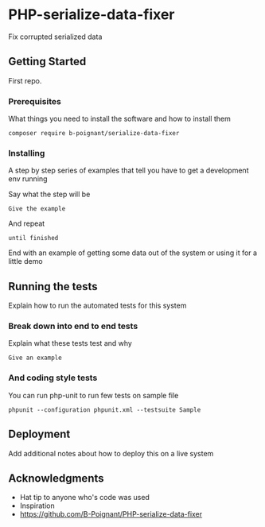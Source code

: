 # PHP-serialize-data-fixer

Fix corrupted serialized data

## Getting Started

First repo.

### Prerequisites

What things you need to install the software and how to install them

```
composer require b-poignant/serialize-data-fixer
```

### Installing

A step by step series of examples that tell you have to get a development env running

Say what the step will be

```
Give the example
```

And repeat

```
until finished
```

End with an example of getting some data out of the system or using it for a little demo

## Running the tests

Explain how to run the automated tests for this system

### Break down into end to end tests

Explain what these tests test and why

```
Give an example
```

### And coding style tests

You can run php-unit to run few tests on sample file

```
phpunit --configuration phpunit.xml --testsuite Sample
```

## Deployment

Add additional notes about how to deploy this on a live system

## Acknowledgments

* Hat tip to anyone who's code was used
* Inspiration
* https://github.com/B-Poignant/PHP-serialize-data-fixer
